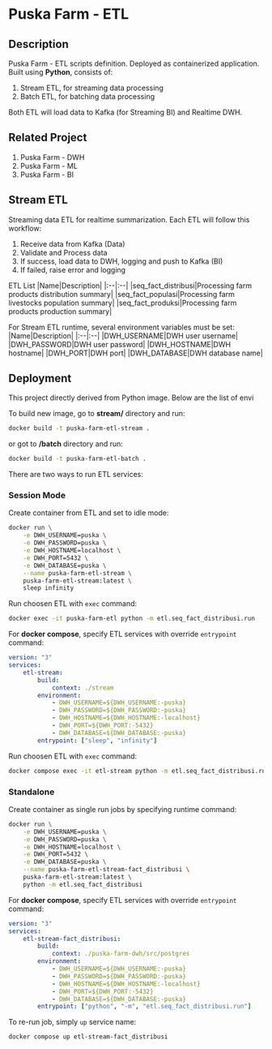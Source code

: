 # Puska Farm - ETL

## Description
Puska Farm - ETL scripts definition. Deployed as containerized application. Built using **Python**, consists of:
1. Stream ETL, for streaming data processing
2. Batch ETL, for batching data processing

Both ETL will load data to Kafka (for Streaming BI) and Realtime DWH.

## Related Project
1. Puska Farm - DWH
2. Puska Farm - ML
3. Puska Farm - BI

## Stream ETL
Streaming data ETL for realtime summarization. Each ETL will follow this workflow:
1. Receive data from Kafka (Data)
2. Validate and Process data
3. If success, load data to DWH, logging and push to Kafka (BI)
4. If failed, raise error and logging

ETL List
|Name|Description|
|:--|:--|
|seq_fact_distribusi|Processing farm products distribution summary|
|seq_fact_populasi|Processing farm livestocks population summary|
|seq_fact_produksi|Processing farm products production summary|

For Stream ETL runtime, several environment variables must be set:
|Name|Description|
|:--|:--|
|DWH_USERNAME|DWH user username|
|DWH_PASSWORD|DWH user password|
|DWH_HOSTNAME|DWH hostname|
|DWH_PORT|DWH port|
|DWH_DATABASE|DWH database name|


## Deployment
This project directly derived from Python image. Below are the list of envi

To build new image, go to **stream/** directory and run:
```sh
docker build -t puska-farm-etl-stream .
```

or got to **/batch** directory and run:

```sh
docker build -t puska-farm-etl-batch .
```


There are two ways to run ETL services:

### Session Mode

Create container from ETL and set to idle mode:
```sh
docker run \
    -e DWH_USERNAME=puska \
    -e DWH_PASSWORD=puska \
    -e DWH_HOSTNAME=localhost \
    -e DWH_PORT=5432 \
    -e DWH_DATABASE=puska \
    --name puska-farm-etl-stream \
    puska-farm-etl-stream:latest \
    sleep infinity
```

Run choosen ETL with `exec` command:
```sh
docker exec -it puska-farm-etl python -m etl.seq_fact_distribusi.run
```

For **docker compose**, specify ETL services with override `entrypoint` command:
```yml
version: "3"
services:
    etl-stream:
        build:
            context: ./stream
        environment:
            - DWH_USERNAME=${DWH_USERNAME:-puska}
            - DWH_PASSWORD=${DWH_PASSWORD:-puska}
            - DWH_HOSTNAME=${DWH_HOSTNAME:-localhost}
            - DWH_PORT=${DWH_PORT:-5432}
            - DWH_DATABASE=${DWH_DATABASE:-puska}
        entrypoint: ["sleep", "infinity"]
```

Run choosen ETL with `exec` command:
```sh
docker compose exec -it etl-stream python -m etl.seq_fact_distribusi.run
```


### Standalone

Create container as single run jobs by specifying runtime command:
```sh
docker run \
    -e DWH_USERNAME=puska \
    -e DWH_PASSWORD=puska \
    -e DWH_HOSTNAME=localhost \
    -e DWH_PORT=5432 \
    -e DWH_DATABASE=puska \
    --name puska-farm-etl-stream-fact_distribusi \
    puska-farm-etl-stream:latest \
    python -m etl.seq_fact_distribusi
```

For **docker compose**, specify ETL services with override `entrypoint` command:
```yml
version: "3"
services:
    etl-stream-fact_distribusi:
        build:
            context: ./puska-farm-dwh/src/postgres
        environment:
            - DWH_USERNAME=${DWH_USERNAME:-puska}
            - DWH_PASSWORD=${DWH_PASSWORD:-puska}
            - DWH_HOSTNAME=${DWH_HOSTNAME:-localhost}
            - DWH_PORT=${DWH_PORT:-5432}
            - DWH_DATABASE=${DWH_DATABASE:-puska}
        entrypoint: ["python", "-m", "etl.seq_fact_distribusi.run"]
```

To re-run job, simply `up` service name:
```sh
docker compose up etl-stream-fact_distribusi
```